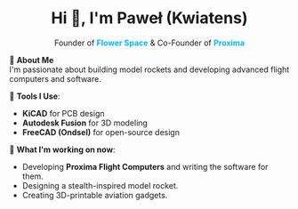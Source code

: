 <h1 align="center">Hi 👋, I'm Paweł (Kwiatens)</h1>

<p align="center">Founder of <span style="color:#00b7ff"><strong>Flower Space</strong></span> & Co-Founder of <span style="color:#00b7ff"><strong>Proxima</strong></span></p>

🚀 **About Me**  
I'm passionate about building model rockets and developing advanced flight computers and software.

🔧 **Tools I Use**:
- **KiCAD** for PCB design
- **Autodesk Fusion** for 3D modeling
- **FreeCAD (Ondsel)** for open-source design

📍 **What I'm working on now**:
- Developing **Proxima Flight Computers** and writing the software for them.
- Designing a stealth-inspired model rocket.
- Creating 3D-printable aviation gadgets.
